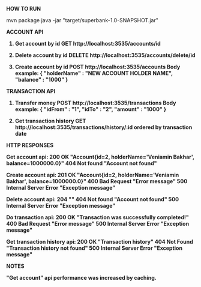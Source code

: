 <b>HOW TO RUN</b>

mvn package
java -jar "target/superbank-1.0-SNAPSHOT.jar"



<b>ACCOUNT API<b>

1) Get account by id        GET http://localhost:3535/accounts/id

2) Delete account by id     DELETE http://localhost:3535/accounts/delete/id

3) Create account by id     POST http://localhost:3535/accounts
   Body example: { "holderName" : "NEW ACCOUNT HOLDER NAME", "balance" : "1000" }



   
<b>TRANSACTION API<b>

1) Transfer money           POST http://localhost:3535/transactions
   Body example:  { "idFrom" : "1", "idTo" : "2", "amount" : "1000" }

2) Get transaction history  GET http://localhost:3535/transactions/history/:id
 ordered by transaction date



<b>HTTP RESPONSES<b>

Get account api:
200 OK         "Account{id=2, holderName='Veniamin Bakhar', balance=1000000.0}"
404 Not found  "Account not found"

Create account api:
201 OK                      "Account{id=2, holderName='Veniamin Bakhar', balance=1000000.0}"
400 Bad Request             "Error message"
500 Internal Server Error   "Exception message"

Delete account api:
204 ""
404 Not found  "Account not found"
500 Internal Server Error   "Exception message"

Do transaction api:
200 OK                      "Transaction was successfully completed!"
400 Bad Request             "Error message"
500 Internal Server Error   "Exception message"

Get transaction history api:
200 OK                      "Transaction history"
404 Not Found               "Transaction history not found"
500 Internal Server Error   "Exception message"


<b>NOTES<b>

"Get account" api performance was increased by caching.
